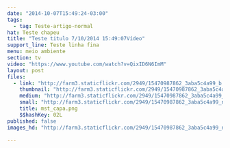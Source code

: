 ```yaml
---
date: "2014-10-07T15:49:24-03:00"
tags:
  - tag: Teste-artigo-normal
hat: Teste chapeu
title: "Teste titulo 7/10/2014 15:49:07Vídeo"
support_line: Teste linha fina
menu: meio ambiente
section: tv
video: "https://www.youtube.com/watch?v=QixID6N6ImM"
layout: post
files:
  - link: "http://farm3.staticflickr.com/2949/15470987862_3aba5c4a99_b.jpg"
    thumbnail: "http://farm3.staticflickr.com/2949/15470987862_3aba5c4a99_t.jpg"
    medium: "http://farm3.staticflickr.com/2949/15470987862_3aba5c4a99_z.jpg"
    small: "http://farm3.staticflickr.com/2949/15470987862_3aba5c4a99_n.jpg"
    title: mst_capa.png
    $$hashKey: 02L
published: false
images_hd: "http://farm3.staticflickr.com/2949/15470987862_3aba5c4a99_n.jpg"

---
```

